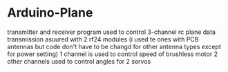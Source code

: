 # Arduino-Plane
transmitter and receiver program used to control 3-channel rc plane 
data transmission asuured with 2 rf24 modules (i used te ones with PCB antennas but code don't have to be changd for other antenna types except for power setting)
1 channel is used to control speed of brushless motor 
2 other channels used to control angles for 2 servos
